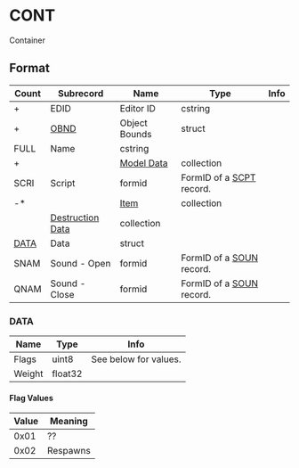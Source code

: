 CONT
====

Container

## Format

Count | Subrecord | Name | Type | Info
------|-------|------|------|-----
+ | EDID | Editor ID | cstring | 
+ | [OBND](Subrecords/OBND.md) | Object Bounds | struct |
 | FULL | Name | cstring |
+ | | [Model Data](Subrecords/Model.md) | collection | 
 | SCRI | Script | formid | FormID of a [SCPT](SCPT.md) record.
-* | | [Item](Subrecords/Item.md) | collection | 
 | | [Destruction Data](Subrecords/Destruction.md) | collection |
 | [DATA](#data) | Data | struct | 
 | SNAM | Sound - Open | formid | FormID of a [SOUN](SOUN.md) record.
 | QNAM | Sound - Close | formid | FormID of a [SOUN](SOUN.md) record.
 

### DATA

Name | Type | Info
-----|------|-----
Flags | uint8 | See below for values.
Weight | float32 | 
 
#### Flag Values

Value | Meaning
------|--------
0x01 | ??
0x02 | Respawns
 
